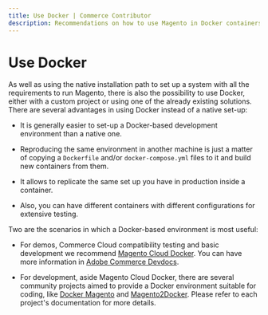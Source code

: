 ```yaml
---
title: Use Docker | Commerce Contributor
description: Recommendations on how to use Magento in Docker containers.
---
```


# Use Docker

As well as using the native installation path to set up a system with all the requirements to run Magento, there is also the possibility to use Docker, either with a custom project or using one of the already existing solutions. There are several advantages in using Docker instead of a native set-up:

- It is generally easier to set-up a Docker-based development environment than a native one.

- Reproducing the same environment in another machine is just a matter of copying a `Dockerfile` and/or `docker-compose.yml` files to it and build new containers from them.

- It allows to replicate the same set up you have in production inside a container. 

- Also, you can have different containers with different configurations for extensive testing.

Two are the scenarios in which a Docker-based environment is most useful:

- For demos, Commerce Cloud compatibility testing and basic development we recommend [Magento Cloud Docker](https://github.com/magento/magento-cloud-docker). You can have more information in [Adobe Commerce Devdocs](https://devdocs.magento.com/cloud/docker/docker-development.html).

- For development, aside Magento Cloud Docker, there are several community projects aimed to provide a Docker environment suitable for coding, like [Docker Magento]( https://github.com/markshust/docker-magento) and [Magento2Docker](https://github.com/yvoronoy/magento2docker). Please refer to each project's documentation for more details.

